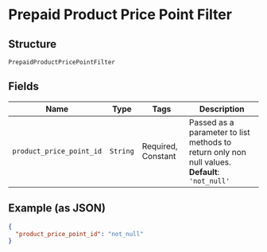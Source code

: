
# Prepaid Product Price Point Filter

## Structure

`PrepaidProductPricePointFilter`

## Fields

| Name | Type | Tags | Description |
|  --- | --- | --- | --- |
| `product_price_point_id` | `String` | Required, Constant | Passed as a parameter to list methods to return only non null values.<br>**Default**: `'not_null'` |

## Example (as JSON)

```json
{
  "product_price_point_id": "not_null"
}
```


